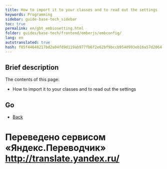 ```yaml
---
title: How to import it to your classes and to read out the settings
keywords: Programming
sidebar: guide-base-tech_sidebar
toc: true
permalink: en/gbt_embiosetting.html
folder: guides/base-tech/frontend/emberjs/embconfig/
lang: en 
autotranslated: true 
hash: f85f44648217bd2a04fd9d119ab977fb6f2e62bf9bccb9540993eb16a57d2064
---
```


## Brief description

The contents of this page:

* How to import it to your classes and to read out the settings

## Go

* [Back](gbt_emberjs.html)


 # Переведено сервисом «Яндекс.Переводчик» http://translate.yandex.ru/
